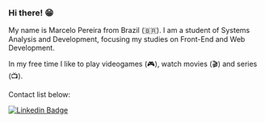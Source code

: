 ### Hi there! 😁

My name is Marcelo Pereira from Brazil (🇧🇷). I am a student of Systems Analysis and Development, focusing my studies on Front-End and Web Development.

In my free time I like to play videogames (:video_game:), watch movies (:clapper:) and series (:tv:).

Contact list below:

[![Linkedin Badge](https://img.shields.io/badge/-LinkedIn-blue?style=flat-square&logo=Linkedin&logoColor=white&link=https://www.linkedin.com/in/marcelopajr)](https://www.linkedin.com/in/marcelopajr)

